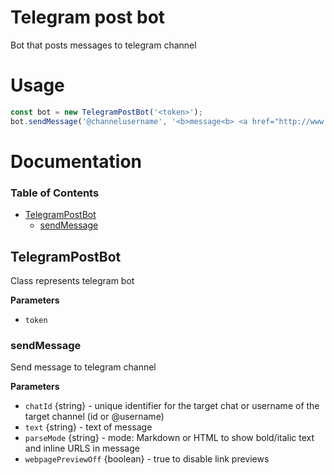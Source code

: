 # Telegram post bot

Bot that posts messages to telegram channel

# Usage

```javascript
const bot = new TelegramPostBot('<token>');
bot.sendMessage('@channelusername', '<b>message<b> <a href="http://www.example.com/">inline URL</a>', 'HTML', false);
```

# Documentation

<!-- Generated by documentation.js. Update this documentation by updating the source code. -->

### Table of Contents

-   [TelegramPostBot](#telegrampostbot)
    -   [sendMessage](#sendmessage)

## TelegramPostBot

Class represents telegram bot

**Parameters**

-   `token`  

### sendMessage

Send message to telegram channel

**Parameters**

-   `chatId`  {string} - unique identifier for the target chat or username of the target channel (id or @username)
-   `text`  {string} - text of message
-   `parseMode`  {string} - mode: Markdown or HTML to show bold/italic text and inline URLS in message
-   `webpagePreviewOff`  {boolean} - true to disable link previews
